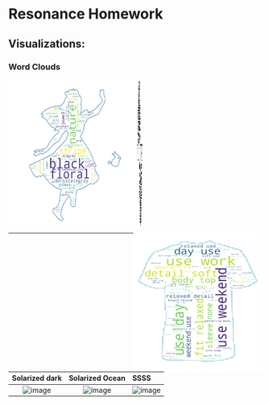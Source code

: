 # Resonance Homework 

## Visualizations:  

### Word Clouds 
<img src = './wc_alice_color.png'  width="256" height="290" align="left"> 
<img src = './wc_rea_body.png'  width="10" height="290" align="center"> 
<img src = './wc_dp_body.png'  width="256" height="290" align="right"> 

___

Solarized dark             |  Solarized Ocean          | SSSS
:-------------------------:|:-------------------------:|:-------------------------
![image](.wc_alice_color.png)  |  ![image](.wc_alice_color.png) | ![image](.wc_alice_color.png)